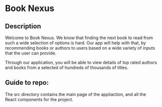 # Book Nexus

## Description 
Welcome to Book Nexus. We know that finding the next book to read from such a wide selection of options is hard. Our app will help with that, by recommending books or authors to users based on a wide variety of inputs that the user can provide.

Through our application, you will be able to view details of top rated authors and books from a selected of hundreds of thousands of titles. 

## Guide to repo:
The src directory contains the main page of the appliaction, and all the React components for the project.

